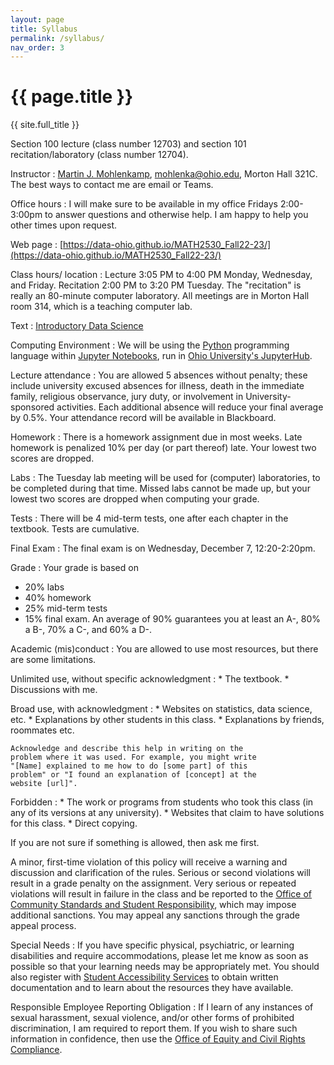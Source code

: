 ```yaml
---
layout: page
title: Syllabus
permalink: /syllabus/
nav_order: 3
---
```


# {{ page.title }}

{{ site.full_title }}

Section 100 lecture (class number 12703) and section 101 recitation/laboratory (class number 12704).

Instructor 
: [Martin J. Mohlenkamp](http://www.ohiouniversityfaculty.com/mohlenka/),
  [mohlenka@ohio.edu](mailto:mohlenka@ohio.edu),
  Morton Hall 321C. The best ways to contact me are email or Teams.
      

Office hours
: I will make sure to be available in my office Fridays 2:00-3:00pm to answer questions and otherwise help. I am happy to help you other times upon request.
  
Web page
: [https://data-ohio.github.io/MATH2530_Fall22-23/](https://data-ohio.github.io/MATH2530_Fall22-23/)      

Class hours/ location
: Lecture 3:05 PM to 4:00 PM Monday, Wednesday, and Friday.
  Recitation 2:00 PM to 3:20 PM Tuesday.
  The "recitation" is really an 80-minute computer laboratory.
  All meetings are in Morton Hall room 314, which is a teaching computer lab.
      
Text
: [Introductory Data Science](https://data-ohio.github.io/introductory-data-science/intro.html)

Computing Environment
: We will be using the [Python](https://www.python.org/) programming language within [Jupyter Notebooks](https://jupyter.org/), run in [Ohio University's JupyterHub](https://jupyterhub.academic.kube.ohio.edu).

Lecture attendance
: You are allowed 5 absences without penalty; these include university excused absences for illness, death in the immediate family, religious observance, jury duty, or involvement in University-sponsored activities. Each additional absence will reduce your final average by 0.5%. Your attendance record will be available in Blackboard.

Homework
: There is a homework assignment due in most weeks. Late homework is penalized 10% per day (or part	thereof) late. Your lowest two scores are dropped.

Labs
: The Tuesday lab meeting will be used for (computer) laboratories, to be completed during that time. Missed labs cannot be made up, but your lowest two scores are dropped when computing your grade.

Tests
: There will be 4 mid-term tests, one after each chapter in the textbook. Tests are cumulative. 

Final Exam
: The final exam is on Wednesday, December 7, 12:20-2:20pm.
      
Grade
: Your grade is based on 
  * 20% labs
  * 40% homework
  * 25% mid-term tests
  * 15% final exam.
  An average of 90% guarantees you at least an A-, 80% a B-, 70% a C-, and 60% a D-.
            
Academic (mis)conduct 
: You are allowed to use most resources, but there are some limitations.
  
  Unlimited use, without specific acknowledgment
  : * The textbook.
    * Discussions with me.
	  
  Broad use, with acknowledgment
  : * Websites on statistics, data science, etc.
	* Explanations by other students in this class.
	* Explanations by friends, roommates etc.
	    
	Acknowledge and describe this help in writing on the
	problem where it was used. For example, you might write
	"[Name] explained to me how to do [some part] of this
	problem" or "I found an explanation of [concept] at the
	website [url]".
	  
  Forbidden
  : * The work or programs from students who took this class (in any of its versions at any university).
    * Websites that claim to have solutions for this class.
    * Direct copying.

  If you are not sure if something is allowed, then ask me first.
	  
  A minor, first-time violation of this policy will receive a warning
  and discussion and clarification of the rules.  Serious or second
  violations will result in a grade penalty on the assignment. Very
  serious or repeated violations will result in failure in the class
  and be reported to the [Office of Community Standards and Student
  Responsibility](https://www.ohio.edu/student-affairs/community-standards),
  which may impose additional sanctions. You may appeal any sanctions
  through the grade appeal process.
      

Special Needs
: If you have specific physical, psychiatric, or learning disabilities
  and require accommodations, please let me know as soon as possible
  so that your learning needs may be appropriately met.  You should
  also register with [Student Accessibility
  Services](https://www.ohio.edu/university-college/student-accessibility-services)
  to obtain written documentation and to learn about the resources
  they have available.
      

Responsible Employee Reporting Obligation
: If I learn of any instances of sexual harassment, sexual violence,
  and/or other forms of prohibited discrimination, I am required to
  report them. If you wish to share such information in confidence,
  then use the [Office of Equity and Civil Rights
  Compliance](https://www.ohio.edu/equity-civil-rights).

